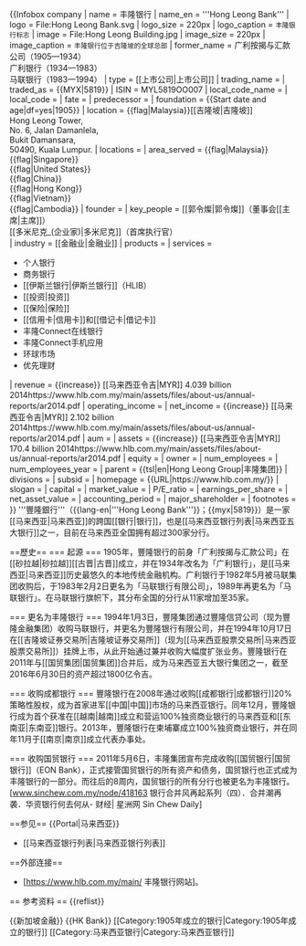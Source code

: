 {{Infobox company
| name               = 丰隆银行
| name_en            = '''Hong Leong Bank'''
| logo               = File:Hong Leong Bank.svg
| logo_size          = 220px
| logo_caption       = <small>丰隆银行标志</small>
| image              = File:Hong Leong Building.jpg
| image_size         = 220px
| image_caption      = <small>丰隆银行位于吉隆坡的全球总部</small>
| former_name        = 广利按揭与汇款公司（1905—1934）<br />广利银行（1934—1983）<br />马联银行（1983—1994）
| type               = [[上市公司|上市公司]]
| trading_name       = 
| traded_as          = {{MYX|5819}}
| ISIN               = MYL5819OO007
| local_code_name    = 
| local_code         = 
| fate               = 
| predecessor        = 
| foundation         = {{Start date and age|df=yes|1905}}
| location           = {{flag|Malaysia}}[[吉隆坡|吉隆坡]]<br />Hong Leong Tower,<br />No. 6, Jalan Damanlela,<br />Bukit Damansara,<br />50490, Kuala Lumpur.
| locations          = 
| area_served        = {{flag|Malaysia}}<br />{{flag|Singapore}}<br />{{flag|United States}}<br />{{flag|China}}<br />{{flag|Hong Kong}}<br />{{flag|Vietnam}}<br />{{flag|Cambodia}}
| founder            = 
| key_people         = [[郭令燦|郭令燦]]（董事会[[主席|主席]]）<br />[[多米尼克_(企业家)|多米尼克]]（首席执行官）<br />
| industry           = [[金融业|金融业]]
| products           = 
| services           = <div>
* 个人银行
* 商务银行
* [[伊斯兰银行|伊斯兰银行]]（HLIB）
* [[投资|投资]]
* [[保险|保险]]
* [[信用卡|信用卡]]和[[借记卡|借记卡]]
* 丰隆Connect在线银行
* 丰隆Connect手机应用
* 环球市场
* 优先理财
</div>
| revenue            = {{increase}} [[马来西亚令吉|MYR]] 4.039 billion 2014<ref>https://www.hlb.com.my/main/assets/files/about-us/annual-reports/ar2014.pdf</ref>
| operating_income   = 
| net_income         = {{increase}} [[马来西亚令吉|MYR]] 2.102 billion 2014<ref>https://www.hlb.com.my/main/assets/files/about-us/annual-reports/ar2014.pdf</ref>
| aum                = <!-- 僅適用於金融服務類公司。 -->
| assets             = {{increase}} [[马来西亚令吉|MYR]] 170.4 billion 2014<ref>https://www.hlb.com.my/main/assets/files/about-us/annual-reports/ar2014.pdf</ref>
| equity             = 
| owner              = 
| num_employees      = 
| num_employees_year = 
| parent             = {{tsl|en|Hong Leong Group|丰隆集团}}
| divisions          = 
| subsid             = 
| homepage           = {{URL|https://www.hlb.com.my/}}
| slogan             = 
| capital            = 
| market_value       = 
| P/E_ratio          = 
| earnings_per_share = 
| net_asset_value    = 
| accounting_period  = 
| major_shareholder  = 
| footnotes          = 
}}
'''豐隆銀行'''（{{lang-en|'''Hong Leong Bank'''}}；{{myx|5819}}）是一家[[马来西亚|马来西亚]]的跨国[[银行|银行]]，也是[[马来西亚银行列表|马来西亚五大银行]]之一，目前在马来西亚全国拥有超过300家分行。

==歷史==
=== 起源 ===
1905年，豐隆银行的前身「广利按揭与汇款公司」在[[砂拉越|砂拉越]][[古晋|古晋]]成立，并在1934年改名为「广利银行」，是[[马来西亚|马来西亚]]历史最悠久的本地传统金融机构。广利银行于1982年5月被马联集团收购后，于1983年2月2日更名为「马联银行有限公司」，1989年再更名为「马联银行」。在马联银行旗帜下，其分布全国的分行从11家增加至35家。

=== 更名为丰隆银行 ===
1994年1月3日，豐隆集团通过豐隆信贷公司（现为豐隆金融集团）收购马联银行，并更名为豐隆银行有限公司，并在1994年10月17日在[[吉隆坡证券交易所|吉隆坡证券交易所]]（现为[[马来西亚股票交易所|马来西亚股票交易所]]）挂牌上市，从此开始通过兼并收购大幅度扩张业务。豐隆银行在2011年与[[国贸集团|国贸集团]]合并后，成为马来西亚五大银行集团之一，截至2016年6月30日的资产超过1800亿令吉。

=== 收购成都银行 ===
豐隆银行在2008年通过收购[[成都银行|成都银行]]20%策略性股权，成为首家进军[[中国|中国]]市场的马来西亚银行。同年12月，豐隆银行成为首个获准在[[越南|越南]]成立和营运100%独资商业银行的马来西亚和[[东南亚|东南亚]]银行。2013年，豐隆银行在柬埔寨成立100%独资商业银行，并在同年11月于[[南京|南京]]成立代表办事处。

=== 收购国贸银行 ===
2011年5月6日，丰隆集团宣布完成收购[[国贸银行|国贸银行]]（EON Bank），正式接管国贸银行的所有资产和债务，国贸银行也正式成为丰隆银行的一部分。而往后的8周内，国贸银行的所有分行也被更名为丰隆银行。<ref>[www.sinchew.com.my/node/418163 银行合并风再起系列（四）．合并潮再袭．华资银行何去何从- 财经| 星洲网 Sin Chew Daily]</ref>

==参见==
{{Portal|马来西亚}}
* [[马来西亚银行列表|马来西亚银行列表]]

==外部连接==
* [https://www.hlb.com.my/main/ 丰隆银行网站]。

== 参考资料 ==
{{reflist}}

{{新加坡金融}}
{{HK Bank}}
[[Category:1905年成立的银行|Category:1905年成立的银行]]
[[Category:马来西亚银行|Category:马来西亚银行]]